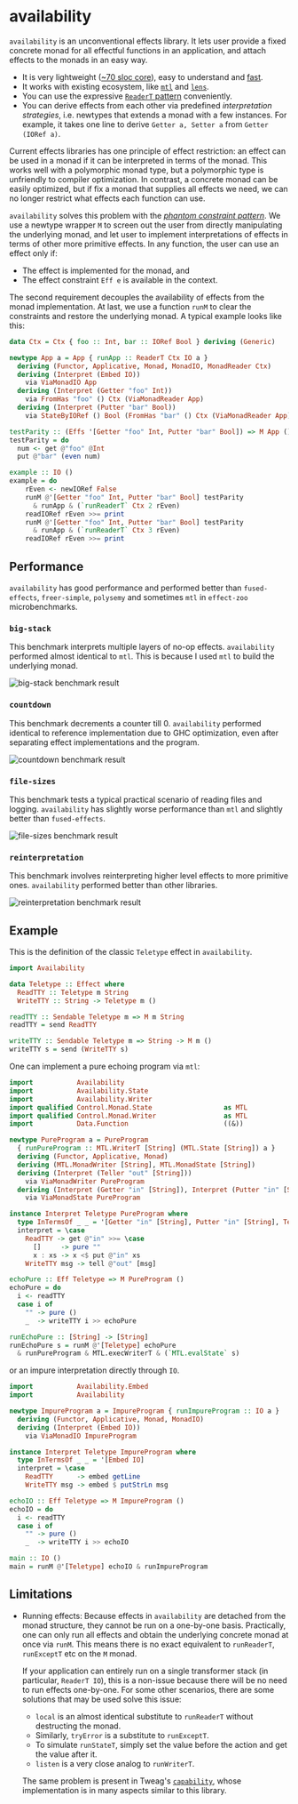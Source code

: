 # availability

`availability` is an unconventional effects library. It lets user provide a fixed concrete monad for all effectful functions in an application, and attach effects to the monads in an easy way.

- It is very lightweight ([~70 sloc core](https://github.com/re-xyr/availability/blob/master/src/Availability/Internal/Availability.hs)), easy to understand and [fast](#performance).
- It works with existing ecosystem, like [`mtl`](https://hackage.haskell.org/package/mtl) and [`lens`](https://hackage.haskell.org/package/lens).
- You can use the expressive [`ReaderT` pattern](https://www.fpcomplete.com/blog/2017/06/readert-design-pattern) conveniently.
- You can derive effects from each other via predefined *interpretation strategies*, i.e. newtypes that extends a monad with a few instances. For example, it takes one line to derive `Getter a, Setter a` from `Getter (IORef a)`.

Current effects libraries has one principle of effect restriction: an effect can be used in a monad if it can be interpreted in terms of the monad. This works well with a polymorphic monad type, but a polymorphic type is unfriendly to compiler optimization. In contrast, a concrete monad can be easily optimized, but if fix a monad that supplies all effects we need, we can no longer restrict what effects each function can use.

`availability` solves this problem with the [*phantom constraint pattern*](https://xn--i2r.xn--rhqv96g/2021/09/14/redundant-constraints/). We use a newtype wrapper `M` to screen out the user from directly manipulating the underlying monad, and let user to implement interpretations of effects in terms of other more primitive effects. In any function, the user can use an effect only if:

- The effect is implemented for the monad, and
- The effect constraint `Eff e` is available in the context.

The second requirement decouples the availability of effects from the monad implementation. At last, we use a function `runM` to clear the constraints and restore the underlying monad. A typical example looks like this:

```haskell
data Ctx = Ctx { foo :: Int, bar :: IORef Bool } deriving (Generic)

newtype App a = App { runApp :: ReaderT Ctx IO a }
  deriving (Functor, Applicative, Monad, MonadIO, MonadReader Ctx)
  deriving (Interpret (Embed IO))
    via ViaMonadIO App
  deriving (Interpret (Getter "foo" Int))
    via FromHas "foo" () Ctx (ViaMonadReader App)
  deriving (Interpret (Putter "bar" Bool))
    via StateByIORef () Bool (FromHas "bar" () Ctx (ViaMonadReader App))

testParity :: (Effs '[Getter "foo" Int, Putter "bar" Bool]) => M App ()
testParity = do
  num <- get @"foo" @Int
  put @"bar" (even num)

example :: IO ()
example = do
    rEven <- newIORef False
    runM @'[Getter "foo" Int, Putter "bar" Bool] testParity
      & runApp & (`runReaderT` Ctx 2 rEven)
    readIORef rEven >>= print
    runM @'[Getter "foo" Int, Putter "bar" Bool] testParity
      & runApp & (`runReaderT` Ctx 3 rEven)
    readIORef rEven >>= print
```

## Performance

`availability` has good performance and performed better than `fused-effects`, `freer-simple`, `polysemy` and sometimes `mtl` in `effect-zoo` microbenchmarks.

### `big-stack`

This benchmark interprets multiple layers of no-op effects. `availability` performed almost identical to `mtl`. This is because I used `mtl` to build the underlying monad.

![big-stack benchmark result](https://raw.githubusercontent.com/re-xyr/availability/master/docs/img/big-stack.png)

### `countdown`

This benchmark decrements a counter till 0. `availability` performed identical to reference implementation due to GHC optimization, even after separating effect implementations and the program.

![countdown benchmark result](https://raw.githubusercontent.com/re-xyr/availability/master/docs/img/countdown.png)

### `file-sizes`

This benchmark tests a typical practical scenario of reading files and logging. `availability` has slightly worse performance than `mtl` and slightly better than `fused-effects`.

![file-sizes benchmark result](https://raw.githubusercontent.com/re-xyr/availability/master/docs/img/file-sizes.png)

### `reinterpretation`

This benchmark involves reinterpreting higher level effects to more primitive ones. `availability` performed better than other libraries.

![reinterpretation benchmark result](https://raw.githubusercontent.com/re-xyr/availability/master/docs/img/reinterpretation.png)

## Example

This is the definition of the classic `Teletype` effect in `availability`.

```haskell
import Availability

data Teletype :: Effect where
  ReadTTY :: Teletype m String
  WriteTTY :: String -> Teletype m ()

readTTY :: Sendable Teletype m => M m String
readTTY = send ReadTTY

writeTTY :: Sendable Teletype m => String -> M m ()
writeTTY s = send (WriteTTY s)
```

One can implement a pure echoing program via `mtl`:

```haskell
import           Availability
import           Availability.State
import           Availability.Writer
import qualified Control.Monad.State                  as MTL
import qualified Control.Monad.Writer                 as MTL
import           Data.Function                        ((&))

newtype PureProgram a = PureProgram
  { runPureProgram :: MTL.WriterT [String] (MTL.State [String]) a }
  deriving (Functor, Applicative, Monad)
  deriving (MTL.MonadWriter [String], MTL.MonadState [String])
  deriving (Interpret (Teller "out" [String]))
    via ViaMonadWriter PureProgram
  deriving (Interpret (Getter "in" [String]), Interpret (Putter "in" [String]))
    via ViaMonadState PureProgram

instance Interpret Teletype PureProgram where
  type InTermsOf _ _ = '[Getter "in" [String], Putter "in" [String], Teller "out" [String]]
  interpret = \case
    ReadTTY -> get @"in" >>= \case
      []     -> pure ""
      x : xs -> x <$ put @"in" xs
    WriteTTY msg -> tell @"out" [msg]

echoPure :: Eff Teletype => M PureProgram ()
echoPure = do
  i <- readTTY
  case i of
    "" -> pure ()
    _  -> writeTTY i >> echoPure

runEchoPure :: [String] -> [String]
runEchoPure s = runM @'[Teletype] echoPure
  & runPureProgram & MTL.execWriterT & (`MTL.evalState` s)
```

or an impure interpretation directly through `IO`.

```haskell
import           Availability.Embed
import           Availability

newtype ImpureProgram a = ImpureProgram { runImpureProgram :: IO a }
  deriving (Functor, Applicative, Monad, MonadIO)
  deriving (Interpret (Embed IO)) 
    via ViaMonadIO ImpureProgram

instance Interpret Teletype ImpureProgram where
  type InTermsOf _ _ = '[Embed IO]
  interpret = \case
    ReadTTY      -> embed getLine
    WriteTTY msg -> embed $ putStrLn msg

echoIO :: Eff Teletype => M ImpureProgram ()
echoIO = do
  i <- readTTY
  case i of
    "" -> pure ()
    _  -> writeTTY i >> echoIO

main :: IO ()
main = runM @'[Teletype] echoIO & runImpureProgram
```

## Limitations

- Running effects:
  Because effects in `availability` are detached from the monad structure, they cannot be run on a one-by-one basis. Practically, one can only run all effects and obtain the underlying concrete monad at once via `runM`. This means there is no exact equivalent to `runReaderT`, `runExceptT` etc on the `M` monad.

  If your application can entirely run on a single transformer stack (in particular, `ReaderT IO`), this is a non-issue because there will be no need to run effects one-by-one. For some other scenarios, there are some solutions that may be used solve this issue:

  - `local` is an almost identical substitute to `runReaderT` without destructing the monad.
  - Similarly, `tryError` is a substitute to `runExceptT`.
  - To simulate `runStateT`, simply set the value before the action and get the value after it.
  - `listen` is a very close analog to `runWriterT`.

  The same problem is present in Tweag's [`capability`](https://hackage.haskell.org/package/capability), whose implementation is in many aspects similar to this library.
